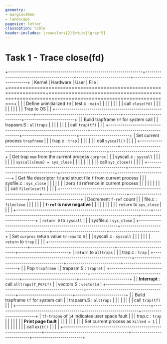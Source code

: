 ```yaml
---
geometry:
- margin=30mm
- landscape
pagesize: letter
classoption: table
header-includes: \rowcolors{2}{white}{gray!5}
---
```


# Task 1 - Trace close(fd)

+-------------------------------------------------------------------+------------------------------------------+---------------------------+-------------------------+
|                              Kernel                               |                 Hardware                 |           User            |          File           |
+===================================================================+==========================================+===========================+=========================+
|                                                                   |                                          | Define uninitialized `fd` | test.c : `main`         |
|                                                                   |                                          |                           |                         |
|                                                                   |                                          | call `close(fd)`          |                         |
|                                                                   |                                          |                           |                         |
|                                                                   |                                          | Trap to OS                |                         |
+-------------------------------------------------------------------+------------------------------------------+---------------------------+-------------------------+
|                                                                   | Build trapframe `tf` for system call     |                           | trapasm.S : `alltraps`  |
|                                                                   |                                          |                           |                         |
|                                                                   | call `trap(tf)`                          |                           |                         |
+-------------------------------------------------------------------+------------------------------------------+---------------------------+-------------------------+
| Set current process `trapframe`                                   |                                          |                           | trap.c : `trap`         |
|                                                                   |                                          |                           |                         |
| call `syscall()`                                                  |                                          |                           |                         |
+-------------------------------------------------------------------+------------------------------------------+---------------------------+-------------------------+
| Get trap `num` from the current process `curproc`                 |                                          |                           | syscall.c : `syscall`   |
|                                                                   |                                          |                           |                         |
| `syscalls[num] = sys_close`                                       |                                          |                           |                         |
|                                                                   |                                          |                           |                         |
| call `sys_close()`                                                |                                          |                           |                         |
+-------------------------------------------------------------------+------------------------------------------+---------------------------+-------------------------+
| Get file descriptor `fd` and struct file `f` from current process |                                          |                           | sysfile.c : `sys_close` |
|                                                                   |                                          |                           |                         |
| zero `fd` refrence in current process                             |                                          |                           |                         |
|                                                                   |                                          |                           |                         |
| call `fileclose(f)`                                               |                                          |                           |                         |
+-------------------------------------------------------------------+------------------------------------------+---------------------------+-------------------------+
| Decrement `f-ref` count                                           |                                          |                           | file.c : `fileclose`    |
|                                                                   |                                          |                           |                         |
| **`f-ref` is now negative**                                       |                                          |                           |                         |
|                                                                   |                                          |                           |                         |
| `return` to `sys_close`                                           |                                          |                           |                         |
+-------------------------------------------------------------------+------------------------------------------+---------------------------+-------------------------+
| `return 0` to `syscall`                                           |                                          |                           | sysfile.c : `sys_close` |
+-------------------------------------------------------------------+------------------------------------------+---------------------------+-------------------------+
| Set `curproc` return value `tr-eax` to `0`                        |                                          |                           | syscall.c : `syscall`   |
|                                                                   |                                          |                           |                         |
| `return` to `trap`                                                |                                          |                           |                         |
+-------------------------------------------------------------------+------------------------------------------+---------------------------+-------------------------+
| `return` to `alltraps`                                            |                                          |                           | trap.c : `trap`         |
+-------------------------------------------------------------------+------------------------------------------+---------------------------+-------------------------+
|                                                                   | Pop `trapframe`                          |                           | trapasm.S : `trapret`   |
+-------------------------------------------------------------------+------------------------------------------+---------------------------+-------------------------+
|                                                                   | **Interrupt** : call `alltraps(T_PGFLT)` |                           | vectors.S : `vector14`  |
+-------------------------------------------------------------------+------------------------------------------+---------------------------+-------------------------+
|                                                                   | Build trapframe `tf` for system call     |                           | trapasm.S : `alltraps`  |
|                                                                   |                                          |                           |                         |
|                                                                   | call `trap(tf)`                          |                           |                         |
+-------------------------------------------------------------------+------------------------------------------+---------------------------+-------------------------+
| `tf-trapno` of `14` indicates user space fault                    |                                          |                           | trap.c : `trap`         |
|                                                                   |                                          |                           |                         |
| **Print page fault**                                              |                                          |                           |                         |
|                                                                   |                                          |                           |                         |
| Set current process as `killed = 1`                               |                                          |                           |                         |
|                                                                   |                                          |                           |                         |
| call `exit()`                                                     |                                          |                           |                         |
+-------------------------------------------------------------------+------------------------------------------+---------------------------+-------------------------+